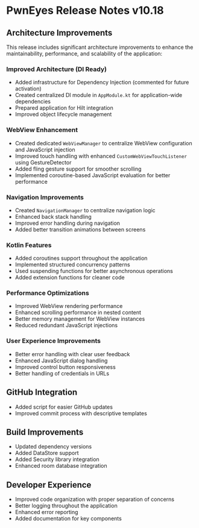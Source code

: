 # PwnEyes Release Notes v10.18

## Architecture Improvements

This release includes significant architecture improvements to enhance the maintainability, performance, and scalability of the application:

### Improved Architecture (DI Ready)

- Added infrastructure for Dependency Injection (commented for future activation)
- Created centralized DI module in `AppModule.kt` for application-wide dependencies
- Prepared application for Hilt integration
- Improved object lifecycle management

### WebView Enhancement

- Created dedicated `WebViewManager` to centralize WebView configuration and JavaScript injection
- Improved touch handling with enhanced `CustomWebViewTouchListener` using GestureDetector
- Added fling gesture support for smoother scrolling
- Implemented coroutine-based JavaScript evaluation for better performance

### Navigation Improvements

- Created `NavigationManager` to centralize navigation logic
- Enhanced back stack handling
- Improved error handling during navigation
- Added better transition animations between screens

### Kotlin Features

- Added coroutines support throughout the application
- Implemented structured concurrency patterns
- Used suspending functions for better asynchronous operations
- Added extension functions for cleaner code

### Performance Optimizations

- Improved WebView rendering performance
- Enhanced scrolling performance in nested content
- Better memory management for WebView instances
- Reduced redundant JavaScript injections

### User Experience Improvements

- Better error handling with clear user feedback
- Enhanced JavaScript dialog handling
- Improved control button responsiveness
- Better handling of credentials in URLs

## GitHub Integration

- Added script for easier GitHub updates
- Improved commit process with descriptive templates

## Build Improvements

- Updated dependency versions
- Added DataStore support
- Added Security library integration
- Enhanced room database integration

## Developer Experience

- Improved code organization with proper separation of concerns
- Better logging throughout the application
- Enhanced error reporting
- Added documentation for key components
